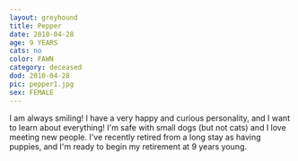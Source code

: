 ```yaml
---
layout: greyhound
title: Pepper
date: 2010-04-28
age: 9 YEARS
cats: no
color: FAWN
category: deceased
dod: 2010-04-28
pic: pepper1.jpg
sex: FEMALE
---
```


I am always smiling! I have a very happy and curious personality, and I want to learn about everything! I'm safe with small dogs (but not cats) and I love meeting new people. I've recently retired from a long stay as having puppies, and I'm ready to begin my retirement at 9 years young. 
